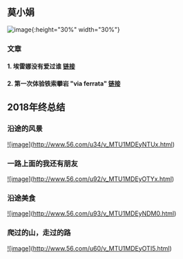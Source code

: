 
## 莫小娟

![image](https://xiaojuanmo.github.io/figs/莫小娟_2016.JPG){:height="30%" width="30%"}
    
<!--

-->


### 文章

#### 1. 埃雷娜没有爱过谁 [链接](https://www.jianshu.com/p/eb4d9c33d7ba)

#### 2. 第一次体验铁索攀岩 "via ferrata" [链接](https://www.jianshu.com/p/19746efaddd0)


## 2018年终总结

### 沿途的风景
    
    
[![image]](http://www.56.com/u34/v_MTU1MDEyNTUx.html/0.jpg)(http://www.56.com/u34/v_MTU1MDEyNTUx.html)

### 一路上面的我还有朋友
[![image]](http://www.56.com/u92/v_MTU1MDEyOTYx.html/0.jpg)(http://www.56.com/u92/v_MTU1MDEyOTYx.html)


### 沿途美食
[![image]](http://www.56.com/u93/v_MTU1MDEyNDM0.html/0.jpg)(http://www.56.com/u93/v_MTU1MDEyNDM0.html)  

### 爬过的山，走过的路
[![image]](http://www.56.com/u60/v_MTU1MDEyOTI5.html/0.jpg)(http://www.56.com/u60/v_MTU1MDEyOTI5.html)  
      
        
      
        
      
